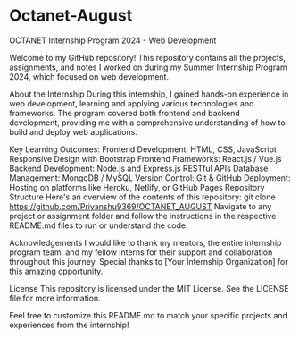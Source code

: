 # Octanet-August
OCTANET Internship Program 2024 - Web Development

Welcome to my GitHub repository! This repository contains all the projects, assignments, and notes I worked on during my Summer Internship Program 2024, which focused on web development.

About the Internship During this internship, I gained hands-on experience in web development, learning and applying various technologies and frameworks. The program covered both frontend and backend development, providing me with a comprehensive understanding of how to build and deploy web applications.

Key Learning Outcomes: Frontend Development: HTML, CSS, JavaScript Responsive Design with Bootstrap Frontend Frameworks: React.js / Vue.js Backend Development: Node.js and Express.js RESTful APIs Database Management: MongoDB / MySQL Version Control: Git & GitHub Deployment: Hosting on platforms like Heroku, Netlify, or GitHub Pages Repository Structure Here's an overview of the contents of this repository:
git clone https://github.com/Priyanshu9369/OCTANET_AUGUST Navigate to any project or assignment folder and follow the instructions in the respective README.md files to run or understand the code.

Acknowledgements I would like to thank my mentors, the entire internship program team, and my fellow interns for their support and collaboration throughout this journey. Special thanks to [Your Internship Organization] for this amazing opportunity.

License This repository is licensed under the MIT License. See the LICENSE file for more information.

Feel free to customize this README.md to match your specific projects and experiences from the internship!
